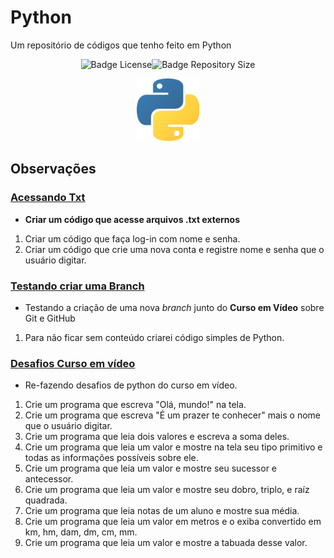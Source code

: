 # Python
 Um repositório de códigos que tenho feito em Python
 <p align="center"><img src="https://img.shields.io/github/license/shimiguel/Python?style=for-the-badge" alt="Badge License"><img src="https://img.shields.io/github/languages/code-size/shimiguel/python?style=for-the-badge" alt="Badge Repository Size"></p>
 <p align="center"><img width="100px" src="./img/pythonicon.png" alt="ícone Python"/></p>

## Observações
 ### [Acessando Txt](acessandoTxt)
  * **Criar um código que acesse arquivos .txt externos**
  1. Criar um código que faça log-in com nome e senha.
  1. Criar um código que crie uma nova conta e registre nome e senha que o usuário digitar.

 ### [Testando criar uma Branch](testBranch)
  * Testando a criação de uma nova _branch_ junto do **Curso em Vídeo** sobre Git e GitHub
  1. Para não ficar sem conteúdo criarei código simples de Python.
 
 ### [Desafios Curso em vídeo](desafiosCV)
 * Re-fazendo desafios de python do curso em vídeo.
  1. Crie um programa que escreva "Olá, mundo!" na tela.
  1. Crie um programa que escreva "É um prazer te conhecer" mais o nome que o usuário digitar.
  1. Crie um programa que leia dois valores e escreva a soma deles.
  1. Crie um programa que leia um valor e mostre na tela seu tipo primitivo e todas as informações possíveis sobre ele.
  1. Crie um programa que leia um valor e mostre seu sucessor e antecessor.
  1. Crie um programa que leia um valor e mostre seu dobro, triplo, e raíz quadrada.
  1. Crie um programa que leia notas de um aluno e mostre sua média.
  1. Crie um programa que leia um valor em metros e o exiba convertido em km, hm, dam, dm, cm, mm.
  1. Crie um programa que leia um valor e mostre a tabuada desse valor.